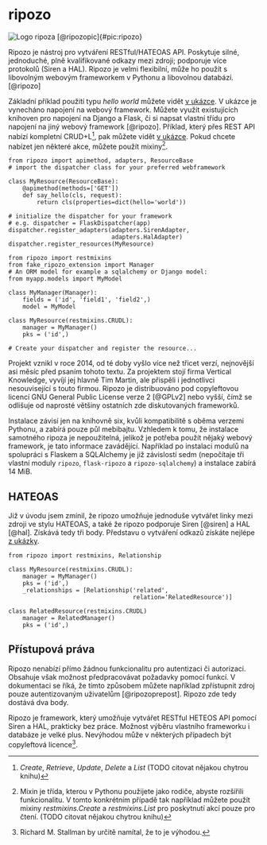 ripozo
======

![Logo ripoza [@ripozopic]{#pic:ripozo}](images/ripozo)

Ripozo je nástroj pro vytváření RESTful/HATEOAS API.
Poskytuje silné, jednoduché, plně kvalifikované odkazy mezi zdroji; podporuje více protokolů (Siren a HAL).
Ripozo je velmi flexibilní, může ho použít s libovolným webovým frameworkem v Pythonu a libovolnou databází.
[@ripozo]

Základní příklad použití typu *hello world* můžete vidět [v ukázce](#code:ripozo).
V ukázce je vynecháno napojení na webový framework.
Můžete využít existujících knihoven pro napojení na Django a Flask,
či si napsat vlastní třídu pro napojení na jiný webový framework [@ripozo].
Příklad, který přes REST API nabízí kompletní CRUD+L[^crud], pak můžete vidět [v ukázce](#code:ripozocrudl).
Pokud chcete nabízet jen některé akce, můžete použít mixiny[^mixin].

[^crud]: *Create*, *Retrieve*, *Update*, *Delete* a *List* (TODO citovat nějakou chytrou knihu)

[^mixin]: Mixin je třída, kterou v Pythonu použijete jako rodiče, abyste rozšířili funkcionalitu. V tomto konkrétním případě tak například můžete použít mixiny *restmixins.Create* a *restmixins.List* pro poskytnutí akcí pouze pro čtení. (TODO citovat nějakou chytrou knihu)


```{caption="{#code:ripozo}Příklad použití z dokumentace ripoza \autocite{ripozo}" .python}
from ripozo import apimethod, adapters, ResourceBase
# import the dispatcher class for your preferred webframework

class MyResource(ResourceBase):
    @apimethod(methods=['GET'])
    def say_hello(cls, request):
        return cls(properties=dict(hello='world'))

# initialize the dispatcher for your framework
# e.g. dispatcher = FlaskDispatcher(app)
dispatcher.register_adapters(adapters.SirenAdapter,
                             adapters.HalAdapter)
dispatcher.register_resources(MyResource)
```

```{caption="{#code:ripozocrudl}Příklad použití z dokumentace ripoza (CRUD+L) \autocite{ripozo}" .python}
from ripozo import restmixins
from fake_ripozo_extension import Manager
# An ORM model for example a sqlalchemy or Django model:
from myapp.models import MyModel

class MyManager(Manager):
    fields = ('id', 'field1', 'field2',)
    model = MyModel

class MyResource(restmixins.CRUDL):
    manager = MyManager()
    pks = ('id',)

# Create your dispatcher and register the resource...
```

Projekt vznikl v roce 2014, od té doby vyšlo více než třicet verzí, nejnovější asi měsíc před psaním tohoto textu.
Za projektem stojí firma Vertical Knowledge, vyvíjí jej hlavně Tim Martin, ale přispěli i jednotlivci nesouvisející s touto firmou.
Ripozo je distribuováno pod copyleftovou licencí GNU General Public License verze 2 [@GPLv2] nebo vyšší, čímž se odlišuje od naprosté většiny ostatních zde diskutovaných frameworků.

Instalace závisí jen na knihovně six, kvůli kompatibilitě s oběma verzemi Pythonu, a zabírá pouze půl mebibajtu.
Vzhledem k tomu, že instalace samotného ripoza je nepoužitelná, jelikož je potřeba použít nějaký webový framework, je tato informace zavádějící.
Například po instalaci modulů na spolupráci s Flaskem a SQLAlchemy je již závislostí sedm (nepočítaje tři vlastní moduly `ripozo`, `flask-ripozo` a `ripozo-sqlalchemy`) a instalace zabírá 14 MiB.

HATEOAS
-------

Již v úvodu jsem zmínil, že ripozo umožňuje jednoduše vytvářet linky mezi zdroji ve stylu HATEOAS,
a také že ripozo podporuje Siren [@siren] a HAL [@hal].
Získává tedy tři body.
Představu o vytváření odkazů získáte nejlépe [z ukázky](#code:ripozolink).

```{caption="{#code:ripozolink}Příklad použití z dokumentace ripoza (linkování) \autocite{ripozo}" .python}
from ripozo import restmixins, Relationship

class MyResource(restmixins.CRUDL):
    manager = MyManager()
    pks = ('id',)
    _relationships = [Relationship('related',
                                   relation='RelatedResource')]

class RelatedResource(restmixins.CRUDL)
    manager = RelatedManager()
    pks = ('id',)
```

Přístupová práva
----------------

Ripozo nenabízí přímo žádnou funkcionalitu pro autentizaci či autorizaci.
Obsahuje však možnost předpracovávat požadavky pomocí funkcí.
V dokumentaci se říká, že tímto způsobem můžete například zpřístupnit zdroj pouze autentizovaným uživatelům [@ripozoprepost].
Ripozo zde tedy dostává dva body.

Ripozo je framework, který umožňuje vytvářet RESTful HETEOS API pomocí Siren a HAL, prakticky bez práce. Možnost výběru vlastního frameworku i databáze je velké plus. Nevýhodou může v některých případech být copyleftová licence[^vyhoda].

[^vyhoda]: Richard M. Stallman by určitě namítal, že to je výhodou.
